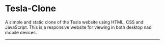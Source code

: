 # Tesla-Clone
A simple and static clone of the Tesla website using HTML, CSS and JavaScript. This is a responsive website for viewing in both desktop nad mobile devices.

----




